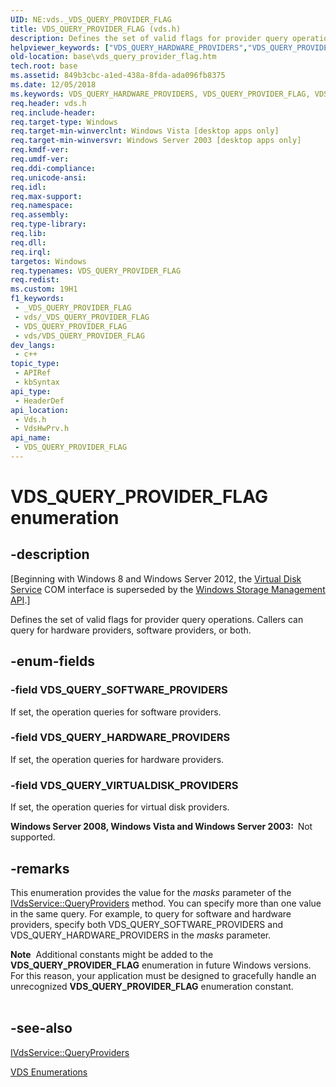 ```yaml
---
UID: NE:vds._VDS_QUERY_PROVIDER_FLAG
title: VDS_QUERY_PROVIDER_FLAG (vds.h)
description: Defines the set of valid flags for provider query operations. Callers can query for hardware providers, software providers, or both.
helpviewer_keywords: ["VDS_QUERY_HARDWARE_PROVIDERS","VDS_QUERY_PROVIDER_FLAG","VDS_QUERY_PROVIDER_FLAG enumeration [VDS]","VDS_QUERY_SOFTWARE_PROVIDERS","VDS_QUERY_VIRTUALDISK_PROVIDERS","base.vds_query_provider_flag","vds/VDS_QUERY_HARDWARE_PROVIDERS","vds/VDS_QUERY_PROVIDER_FLAG","vds/VDS_QUERY_SOFTWARE_PROVIDERS","vds/VDS_QUERY_VIRTUALDISK_PROVIDERS","vdshwprv/VDS_QUERY_HARDWARE_PROVIDERS","vdshwprv/VDS_QUERY_PROVIDER_FLAG","vdshwprv/VDS_QUERY_SOFTWARE_PROVIDERS","vdshwprv/VDS_QUERY_VIRTUALDISK_PROVIDERS"]
old-location: base\vds_query_provider_flag.htm
tech.root: base
ms.assetid: 849b3cbc-a1ed-438a-8fda-ada096fb8375
ms.date: 12/05/2018
ms.keywords: VDS_QUERY_HARDWARE_PROVIDERS, VDS_QUERY_PROVIDER_FLAG, VDS_QUERY_PROVIDER_FLAG enumeration [VDS], VDS_QUERY_SOFTWARE_PROVIDERS, VDS_QUERY_VIRTUALDISK_PROVIDERS, base.vds_query_provider_flag, vds/VDS_QUERY_HARDWARE_PROVIDERS, vds/VDS_QUERY_PROVIDER_FLAG, vds/VDS_QUERY_SOFTWARE_PROVIDERS, vds/VDS_QUERY_VIRTUALDISK_PROVIDERS, vdshwprv/VDS_QUERY_HARDWARE_PROVIDERS, vdshwprv/VDS_QUERY_PROVIDER_FLAG, vdshwprv/VDS_QUERY_SOFTWARE_PROVIDERS, vdshwprv/VDS_QUERY_VIRTUALDISK_PROVIDERS
req.header: vds.h
req.include-header: 
req.target-type: Windows
req.target-min-winverclnt: Windows Vista [desktop apps only]
req.target-min-winversvr: Windows Server 2003 [desktop apps only]
req.kmdf-ver: 
req.umdf-ver: 
req.ddi-compliance: 
req.unicode-ansi: 
req.idl: 
req.max-support: 
req.namespace: 
req.assembly: 
req.type-library: 
req.lib: 
req.dll: 
req.irql: 
targetos: Windows
req.typenames: VDS_QUERY_PROVIDER_FLAG
req.redist: 
ms.custom: 19H1
f1_keywords:
 - _VDS_QUERY_PROVIDER_FLAG
 - vds/_VDS_QUERY_PROVIDER_FLAG
 - VDS_QUERY_PROVIDER_FLAG
 - vds/VDS_QUERY_PROVIDER_FLAG
dev_langs:
 - c++
topic_type:
 - APIRef
 - kbSyntax
api_type:
 - HeaderDef
api_location:
 - Vds.h
 - VdsHwPrv.h
api_name:
 - VDS_QUERY_PROVIDER_FLAG
---
```


# VDS_QUERY_PROVIDER_FLAG enumeration


## -description

<p class="CCE_Message">[Beginning with Windows 8 and Windows Server 2012, the <a href="https://docs.microsoft.com/windows/desktop/VDS/virtual-disk-service-portal">Virtual Disk Service</a> COM interface is superseded by the <a href="https://docs.microsoft.com/previous-versions/windows/desktop/stormgmt/windows-storage-management-api-portal">Windows Storage Management API</a>.]

Defines the set of valid flags for provider query operations. Callers can query for hardware providers, software providers, or both.

## -enum-fields

### -field VDS_QUERY_SOFTWARE_PROVIDERS

If set, the operation queries for software providers.

### -field VDS_QUERY_HARDWARE_PROVIDERS

If set, the operation queries for hardware providers.

### -field VDS_QUERY_VIRTUALDISK_PROVIDERS

If set, the operation queries for virtual disk providers.

<b>Windows Server 2008, Windows Vista and Windows Server 2003:  </b>Not supported.

## -remarks

This enumeration provides the value for the <i>masks</i> parameter of the  <a href="https://docs.microsoft.com/windows/desktop/api/vds/nf-vds-ivdsservice-queryproviders">IVdsService::QueryProviders</a> method. You can specify more than  one value in the same query. For example, to query for software and hardware providers, specify both VDS_QUERY_SOFTWARE_PROVIDERS and VDS_QUERY_HARDWARE_PROVIDERS in the <i>masks</i> parameter.

<div class="alert"><b>Note</b>  Additional constants might be added to the <b>VDS_QUERY_PROVIDER_FLAG</b> enumeration in future Windows versions. For this reason, your application must be designed to gracefully handle an unrecognized <b>VDS_QUERY_PROVIDER_FLAG</b> enumeration constant.</div>
<div> </div>

## -see-also

<a href="https://docs.microsoft.com/windows/desktop/api/vds/nf-vds-ivdsservice-queryproviders">IVdsService::QueryProviders</a>



<a href="https://docs.microsoft.com/windows/desktop/VDS/vds-enumerations">VDS Enumerations</a>

